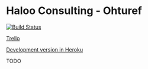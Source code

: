 # Haloo Consulting - Ohturef

[![Build Status](https://travis-ci.org/mattikan/haloo-consulting.svg?branch=master)](https://travis-ci.org/mattikan/haloo-consulting)

[Trello](https://trello.com/b/UBrankbK/haloo-consulting-ohtu-kanban)

[Development version in Heroku](https://haloo-consulting.herokuapp.com/)

TODO
